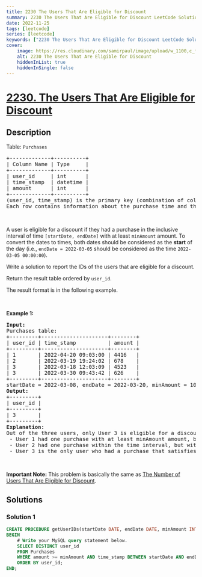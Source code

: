 ```yaml
---
title: 2230 The Users That Are Eligible for Discount
summary: 2230 The Users That Are Eligible for Discount LeetCode Solution Explained
date: 2022-11-25
tags: [leetcode]
series: [leetcode]
keywords: ["2230 The Users That Are Eligible for Discount LeetCode Solution Explained in all languages", "2230 The Users That Are Eligible for Discount", "LeetCode", "leetcode solution in Python3 C++ Java Go PHP Ruby Swift TypeScript Rust C# JavaScript C", "GeeksforGeeks", "InterviewBit", "Coding Ninjas", "HackerRank", "HackerEarth", "CodeChef", "TopCoder", "AlgoExpert", "freeCodeCamp", "Codeforces", "GitHub", "AtCoder", "Samir Paul"]
cover:
    image: https://res.cloudinary.com/samirpaul/image/upload/w_1100,c_fit,co_rgb:FFFFFF,l_text:Arial_75_bold:2230 The Users That Are Eligible for Discount - Solution Explained/problem-solving.webp
    alt: 2230 The Users That Are Eligible for Discount
    hiddenInList: true
    hiddenInSingle: false
---
```



# [2230. The Users That Are Eligible for Discount](https://leetcode.com/problems/the-users-that-are-eligible-for-discount)


## Description

<p>Table: <code>Purchases</code></p>

<pre>
+-------------+----------+
| Column Name | Type     |
+-------------+----------+
| user_id     | int      |
| time_stamp  | datetime |
| amount      | int      |
+-------------+----------+
(user_id, time_stamp) is the primary key (combination of columns with unique values) for this table.
Each row contains information about the purchase time and the amount paid for the user with ID user_id.
</pre>

<p>&nbsp;</p>

<p>A user is eligible for a discount if they had a purchase in the inclusive interval of time <code>[startDate, endDate]</code> with at least <code>minAmount</code> amount. To convert the dates to times, both dates should be considered as the <strong>start</strong> of the day (i.e., <code>endDate = 2022-03-05</code> should be considered as the time <code>2022-03-05 00:00:00</code>).</p>

<p>Write a solution to report the IDs of the users that are eligible for a discount.</p>

<p>Return the result table ordered by <code>user_id</code>.</p>

<p>The result format is in the following example.</p>

<p>&nbsp;</p>
<p><strong class="example">Example 1:</strong></p>

<pre>
<strong>Input:</strong>
Purchases table:
+---------+---------------------+--------+
| user_id | time_stamp          | amount |
+---------+---------------------+--------+
| 1       | 2022-04-20 09:03:00 | 4416   |
| 2       | 2022-03-19 19:24:02 | 678    |
| 3       | 2022-03-18 12:03:09 | 4523   |
| 3       | 2022-03-30 09:43:42 | 626    |
+---------+---------------------+--------+
startDate = 2022-03-08, endDate = 2022-03-20, minAmount = 1000
<strong>Output:</strong>
+---------+
| user_id |
+---------+
| 3       |
+---------+
<strong>Explanation:</strong>
Out of the three users, only User 3 is eligible for a discount.
 - User 1 had one purchase with at least minAmount amount, but not within the time interval.
 - User 2 had one purchase within the time interval, but with less than minAmount amount.
 - User 3 is the only user who had a purchase that satisfies both conditions.
</pre>

<p>&nbsp;</p>
<p><strong>Important Note:</strong> This problem is basically the same as <a href="https://leetcode.com/problems/the-number-of-users-that-are-eligible-for-discount/">The Number of Users That Are Eligible for Discount</a>.</p>

## Solutions

### Solution 1

<!-- tabs:start -->

```sql
CREATE PROCEDURE getUserIDs(startDate DATE, endDate DATE, minAmount INT)
BEGIN
    # Write your MySQL query statement below.
    SELECT DISTINCT user_id
    FROM Purchases
    WHERE amount >= minAmount AND time_stamp BETWEEN startDate AND endDate
    ORDER BY user_id;
END;
```

<!-- tabs:end -->

<!-- end -->
